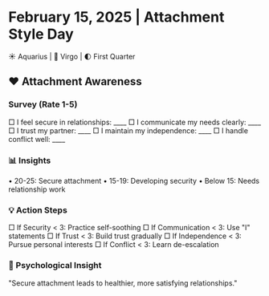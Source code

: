 # February 15, 2025 | Attachment Style Day
☀️ Aquarius | 🌙 Virgo | 🌓 First Quarter

## ❤️ Attachment Awareness

### Survey (Rate 1-5)
□ I feel secure in relationships: ____
□ I communicate my needs clearly: ____
□ I trust my partner: ____
□ I maintain my independence: ____
□ I handle conflict well: ____

### 📊 Insights
• 20-25: Secure attachment
• 15-19: Developing security
• Below 15: Needs relationship work

### 💡 Action Steps
□ If Security < 3: Practice self-soothing
□ If Communication < 3: Use "I" statements
□ If Trust < 3: Build trust gradually
□ If Independence < 3: Pursue personal interests
□ If Conflict < 3: Learn de-escalation

### 💫 Psychological Insight
"Secure attachment leads to healthier, more satisfying relationships." 